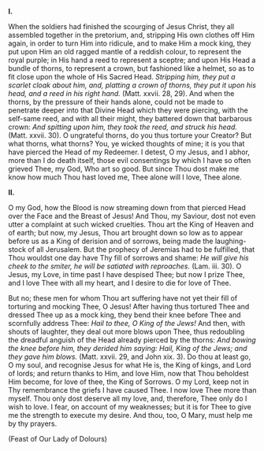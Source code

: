 
**I\.**

When the soldiers had finished the scourging of Jesus Christ, they all assembled together in the pretorium, and, stripping His own clothes off Him again, in order to turn Him into ridicule, and to make Him a mock king, they put upon Him an old ragged mantle of a reddish colour, to represent the royal purple; in His hand a reed to represent a sceptre; and upon His Head a bundle of thorns, to represent a crown, but fashioned like a helmet, so as to fit close upon the whole of His Sacred Head. *Stripping him, they put a scarlet cloak about him, and, platting a crown of thorns, they put it upon his head, and a reed in his right hand.* (Matt. xxvii. 28, 29). And when the thorns, by the pressure of their hands alone, could not be made to penetrate deeper into that Divine Head which they were piercing, with the self-same reed, and with all their might, they battered down that barbarous crown: *And spitting upon him, they took the reed, and struck his head.* (Matt. xxvii. 30). O ungrateful thorns, do you thus torture your Creator? But what thorns, what thorns? You, ye wicked thoughts of mine; it is you that have pierced the Head of my Redeemer. I detest, O my Jesus, and I abhor, more than I do death itself, those evil consentings by which I have so often grieved Thee, my God, Who art so good. But since Thou dost make me know how much Thou hast loved me, Thee alone will I love, Thee alone.

**II\.**

O my God, how the Blood is now streaming down from that pierced Head over the Face and the Breast of Jesus! And Thou, my Saviour, dost not even utter a complaint at such wicked cruelties. Thou art the King of Heaven and of earth; but now, my Jesus, Thou art brought down so low as to appear before us as a King of derision and of sorrows, being made the laughing-stock of all Jerusalem. But the prophecy of Jeremias had to be fulfilled, that Thou wouldst one day have Thy fill of sorrows and shame: *He will give his cheek to the smiter, he will be satiated with reproaches.* (Lam. iii. 30). O Jesus, my Love, in time past I have despised Thee; but now I prize Thee, and I love Thee with all my heart, and I desire to die for love of Thee.

But no; these men for whom Thou art suffering have not yet their fill of torturing and mocking Thee, O Jesus! After having thus tortured Thee and dressed Thee up as a mock king, they bend their knee before Thee and scornfully address Thee: *Hail to thee, O King of the Jews!* And then, with shouts of laughter, they deal out more blows upon Thee, thus redoubling the dreadful anguish of the Head already pierced by the thorns: *And bowing the knee before him, they derided him saying: Hail, King of the Jews; and they gave him blows.* (Matt. xxvii. 29, and John xix. 3). Do thou at least go, O my soul, and recognise Jesus for what He is, the King of kings, and Lord of lords; and return thanks to Him, and love Him, now that Thou beholdest Him become, for love of thee, the King of Sorrows. O my Lord, keep not in Thy remembrance the griefs I have caused Thee. I now love Thee more than myself. Thou only dost deserve all my love, and, therefore, Thee only do I wish to love. I fear, on account of my weaknesses; but it is for Thee to give me the strength to execute my desire. And thou, too, O Mary, must help me by thy prayers.

(Feast of Our Lady of Dolours)

